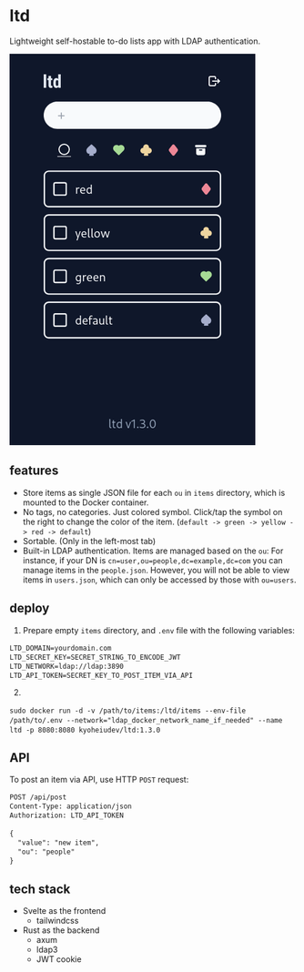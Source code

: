 # ltd

Lightweight self-hostable to-do lists app with LDAP authentication.

![screenshot.png](screenshot.png)

## features
- Store items as single JSON file for each `ou` in `items` directory, which is mounted to the Docker container.
- No tags, no categories. Just colored symbol. Click/tap the symbol on the right to change the color of the item. (`default -> green -> yellow -> red -> default`)
- Sortable. (Only in the left-most tab)
- Built-in LDAP authentication. Items are managed based on the `ou`: For instance, if your DN is `cn=user,ou=people,dc=example,dc=com` you can manage items in the `people.json`. However, you will not be able to view items in `users.json`, which can only be accessed by those with `ou=users`.

## deploy
1. Prepare empty `items` directory, and `.env` file with the following variables:

```
LTD_DOMAIN=yourdomain.com
LTD_SECRET_KEY=SECRET_STRING_TO_ENCODE_JWT
LTD_NETWORK=ldap://ldap:3890
LTD_API_TOKEN=SECRET_KEY_TO_POST_ITEM_VIA_API
```

2. 
`sudo docker run -d -v /path/to/items:/ltd/items --env-file /path/to/.env --network="ldap_docker_network_name_if_needed" --name ltd -p 8080:8080 kyoheiudev/ltd:1.3.0`  

## API
To post an item via API, use HTTP `POST` request:

```http
POST /api/post
Content-Type: application/json
Authorization: LTD_API_TOKEN

{
  "value": "new item",
  "ou": "people"
}
```

## tech stack
- Svelte as the frontend
  - tailwindcss
- Rust as the backend
  - axum
  - ldap3
  - JWT cookie

